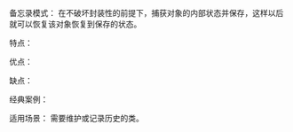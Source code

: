 备忘录模式：
    在不破坏封装性的前提下，捕获对象的内部状态并保存，这样以后就可以恢复该对象恢复到保存的状态。

特点：
    

优点：
    

缺点：
    

经典案例：
    

适用场景：
    需要维护或记录历史的类。